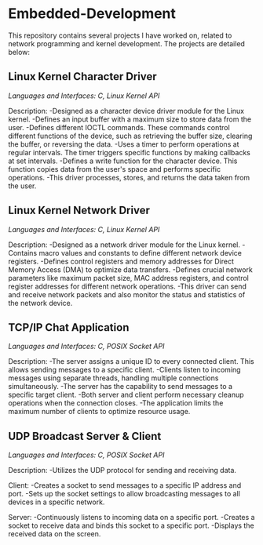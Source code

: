 # Embedded-Development

This repository contains several projects I have worked on, related to network programming and kernel development. The projects are detailed below:

## **Linux Kernel Character Driver**
_Languages and Interfaces: C, Linux Kernel API_

Description:
-Designed as a character device driver module for the Linux kernel.
-Defines an input buffer with a maximum size to store data from the user.
-Defines different IOCTL commands. These commands control different functions of the device, such as retrieving the buffer size, clearing the buffer, or reversing the data.
-Uses a timer to perform operations at regular intervals. The timer triggers specific functions by making callbacks at set intervals.
-Defines a write function for the character device. This function copies data from the user's space and performs specific operations.
-This driver processes, stores, and returns the data taken from the user.


## **Linux Kernel Network Driver**
_Languages and Interfaces: C, Linux Kernel API_

Description:
-Designed as a network driver module for the Linux kernel.
-Contains macro values and constants to define different network device registers.
-Defines control registers and memory addresses for Direct Memory Access (DMA) to optimize data transfers.
-Defines crucial network parameters like maximum packet size, MAC address registers, and control register addresses for different network operations.
-This driver can send and receive network packets and also monitor the status and statistics of the network device.


## **TCP/IP Chat Application**
_Languages and Interfaces: C, POSIX Socket API_

Description:
-The server assigns a unique ID to every connected client. This allows sending messages to a specific client.
-Clients listen to incoming messages using separate threads, handling multiple connections simultaneously.
-The server has the capability to send messages to a specific target client.
-Both server and client perform necessary cleanup operations when the connection closes.
-The application limits the maximum number of clients to optimize resource usage.


## **UDP Broadcast Server & Client**
_Languages and Interfaces: C, POSIX Socket API_

Description:
-Utilizes the UDP protocol for sending and receiving data.

Client:
-Creates a socket to send messages to a specific IP address and port.
-Sets up the socket settings to allow broadcasting messages to all devices in a specific network.

Server:
-Continuously listens to incoming data on a specific port.
-Creates a socket to receive data and binds this socket to a specific port.
-Displays the received data on the screen.